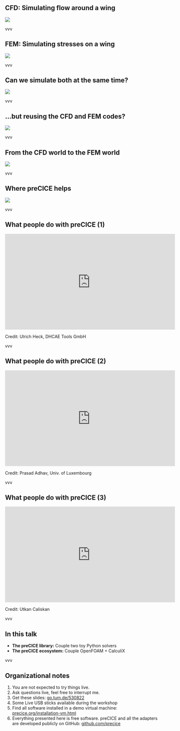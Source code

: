 ## CFD: Simulating flow around a wing

![](images/intro/drawing-cfd.png)

vvv

## FEM: Simulating stresses on a wing

![](images/intro/drawing-fem.png)

vvv

## Can we simulate both at the same time?

![](images/intro/drawing-fsi-monolithic.png)

vvv

## ...but reusing the CFD and FEM codes?

![](images/intro/drawing-fsi-partitioned.png)

vvv

## From the CFD world to the FEM world

![](images/intro/drawing-fsi-partitioned-mapping.png)

vvv

## Where preCICE helps

![](images/intro/precice-features.png)

vvv

## What people do with preCICE (1)

<iframe width="560" height="315" src="https://www.youtube.com/embed/U9RonmPw76g?rel=0" title="YouTube video player" frameborder="0" allow="accelerometer; autoplay; clipboard-write; encrypted-media; gyroscope; picture-in-picture; web-share" allowfullscreen></iframe>

Credit: Ulrich Heck, DHCAE Tools GmbH

vvv

## What people do with preCICE (2)

<iframe width="560" height="315" src="https://www.youtube.com/embed/nGr_Rpc1Sx4?start=5" title="YouTube video player" frameborder="0" allow="accelerometer; autoplay; clipboard-write; encrypted-media; gyroscope; picture-in-picture; web-share" allowfullscreen></iframe>

Credit: Prasad Adhav, Univ. of Luxembourg

vvv

## What people do with preCICE (3)

<iframe width="560" height="315" src="https://www.youtube.com/embed/NRMJF2mFXbc?rel=0" title="YouTube video player" frameborder="0" allow="accelerometer; autoplay; clipboard-write; encrypted-media; gyroscope; picture-in-picture; web-share" allowfullscreen></iframe>

Credit: Utkan Caliskan

vvv

## In this talk

- **The preCICE library:** Couple two toy Python solvers
- **The preCICE ecosystem:** Couple OpenFOAM + CalculiX

vvv

## Organizational notes

1. You are not expected to try things live.
2. Ask questions live, feel free to interrupt me.
3. Get these slides: <a href="http://go.tum.de/530822">go.tum.de/530822</a>
4. Some Live USB sticks available during the workshop
5. Find all software installed in a demo virtual machine:<br/>
<a href="https://precice.org/installation-vm.html">precice.org/installation-vm.html</a>
6. Everything presented here is free software. preCICE and all the adapters are developed publicly on GitHub: <a href="https://github.com/precice/">github.com/precice</a>
